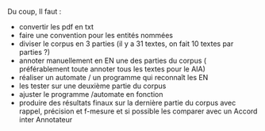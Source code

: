 Du coup, Il faut :
- convertir les pdf en txt
- faire une convention pour les entités nommées
- diviser le corpus en 3 parties (il y a 31 textes, on fait 10 textes par parties ?)
- annoter manuellement en EN une des parties du corpus ( préférablement toute annoter tous les textes pour le AIA)
- réaliser un automate / un programme qui reconnaît les EN
- les tester sur une deuxième partie du corpus 
- ajuster le programme /automate en fonction
- produire des résultats finaux sur la dernière partie du corpus avec rappel, précision et f-mesure et si possible les comparer avec un Accord inter Annotateur
